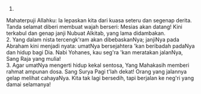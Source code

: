1.
Mahaterpuji Allahku: Ia lepaskan kita dari kuasa seteru
dan segenap derita. Tanda selamat diberi membuat wajah berseri:
Mesias akan datang! Kini terkabul dan genap janji
Nubuat Alkitab, yang lama didambakan.
<br>
2.
Yang dalam nista tercengk'ram akan dibebaskanNya;
janjiNya pada Abraham kini menjadi nyata: umatNya bersejahtera
'kan beribadah padaNya dan hidup bagi Dia.
Nabi Yohanes, kau seg'ra 'kan meratakan jalanNya, Sang Raja yang mulia!
<br>
3.
Agar umatNya mengerti hidup kekal sentosa,
Yang Mahakasih memberi rahmat ampunan dosa.
Sang Surya Pagi t'lah dekat! Orang yang jalannya gelap melihat cahayaNya.
Kita tak lagi bersedih, tapi berjalan ke neg'ri yang damai selamanya!